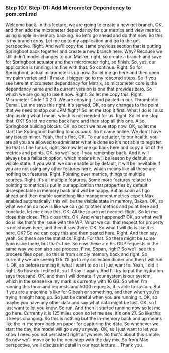 
### Step 107. Step-01: Add Micrometer Dependency to pom.xml.md
Welcome back. In this lecture, we are going to create a new get branch, OK, and then add the micrometer dependancy for our metrics and view metrics using simple in-memory backing. So let's go ahead and do that now. So this is my branch copy. Let me go to my application and go to the get perspective. Right. And we'll copy the same previous section that is putting Springboot back together and create a new branch here. Why? Because we still didn't model changes to our. Master, right, so create a branch and save for Springboot actuator and then micrometer right, so finish. So, yes, our application is running. I'm fine with that. So continue. Right. So for Springboot, actual micrometer is up now. So let me go here and then open my palm vertex and I'll make it bigger, go to my rescored steps. So if you see here at micrometer dependancy for Matrix, so micrometer core is the dependancy name and its current version is one that provides zero. So which we are going to use it now. Right. So let me copy this. Right. Micrometer Code 1.0 2.0. We are copying it and pasted in our. Thrombotic Cemal. Let me save this right. It's served, OK, so any changes to the point that we need to stop our JPM flight? So let me stop it first. What I do is I also stop asking what I mean, which is not needed for us. Right. So let me stop that, OK? So let me come back here and then stop all this one. Also, Springboot building blocks. OK, so both we have stop now. OK, so let me start the Springboot building blocks back. So it came online. We don't have any issues minor. Yeah, that's fine, OK. To our actuator, to our health, you are all you are allowed to administer what is done so it's not able to register. So that is fine for us, right. So now let me go back here and copy a lot of the metrics and points. OK, so we'll see if you remember back. And it will always be a fallback option, which means it will be lesson by default, a visible state. If you want, we can enable or by default, it will be inevitable if you are not using any other features here, which means like all these are nothing but features. Right. Pointing over metrics, things to multiple sources. Right. It's all multiple features. Some more features related to pointing to metrics is put in our application that properties by default disrespectable in memory back and will be happy. But as soon as I go ahead and then enable something like management metrics expert Max enabled automatically, this will be the visible state in memory, Bakan. OK, so what we can do now is like we can go to other metrics and point here and conclude, let me close this. OK. All these are not needed. Right. So let me close this close. This close this. OK. And what happened? OK, so what we'll do is like that's the issue with the WP. What we call that respect for property is not shown here, and then it raw there. OK. So what I will do is like it is here, OK? So we can copy this and then pasted here. Right. And then say, yeah. So these are the statistics. Right. For that. So there might be some typo issue there, but that's fine. So now these are his GDP requests in the same way we can also see process. Fine, Sopan, right? So we'll see this process files open, so this is from simply memory back and right. So currently we are seeing 125. I'll go to my collection dinner and then I will run it. OK, so before running it, what I want to do is I just want to. Yeah, I did it right. So how do I edited it, so I'll say it again. And I'll try to put the hydration says thousand, OK, and then I will donate if your system is our system, which in the sense like my mark is currently with 16 GB. So when I'm running this thousand requests and 5000 requests, it is able to sustain. But if you are a machine is like for Gibeah or something, and then when you're trying it might hang up. So just be careful when you are running it. OK, so maybe you have any other data and say what data might be lost. OK, so I just want to let you know. So run. And then it started running now so let me go here. Currently it is 125 miles open so let me see, it's one 27. So like this it keeps changing. So this is nothing but the in-memory back and up means like the in-memory back on paper for capturing the data. So whenever we start the day, the model will go away anyway. OK, so I just want to let you know I need you not persistent right anywhere. So that's about this simple. So now we'll move on to the next step with the day mix. So from Max perspective, we'll discuss in detail in our next lecture. . Thank you.  